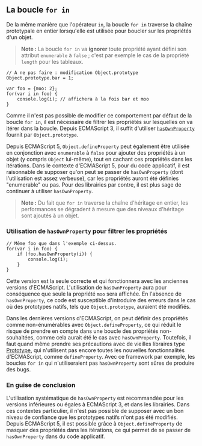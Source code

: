 ## La boucle `for in`

De la même manière que l'opérateur `in`, la boucle `for in` traverse
la chaîne prototypale en entier lorsqu'elle est utilisée pour boucler
sur les propriétés d'un objet.

> **Note :** La boucle `for in` va **ignorer** toute propriété ayant
> défini son attribut `enumerable` à `false` ; c'est par exemple le cas
de la propriété `length` pour les tableaux.

    // À ne pas faire : modification Object.prototype
    Object.prototype.bar = 1;

    var foo = {moo: 2};
    for(var i in foo) {
        console.log(i); // affichera à la fois bar et moo
    }

Comme il n'est pas possible de modifier ce comportement par défaut de la
boucle `for in`, il est nécessaire de filtrer les propriétés sur lesquelles
on va itérer dans la boucle. Depuis ECMAScript 3, il suffit d'utiliser
[`hasOwnProperty`](#object.hasownproperty) fournit par `Object.prototype`.

Depuis ECMAScript 5, `Object.defineProperty` peut également être utilisée en
conjonction avec `enumerable` à `false` pour ajouter des propriétés à un
objet (y compris `Object` lui-même), tout en cachant ces propriétés dans les
itérations. Dans le contexte d'ECMAScript 5, pour du code applicatif, il est
raisonnable de supposer qu'on peut se passer de `hasOwnProperty` (dont
l'utilisation est assez verbeuse), car les propriétés auront été définies
"enumerable" ou pas. Pour des librairies par contre, il est plus sage de
continuer à utiliser `hasOwnProperty`.

> **Note :** Du fait que `for in` traverse la chaîne d'héritage en entier,
> les performances se dégradent à mesure que des niveaux d'héritage sont
> ajoutés à un objet.

### Utilisation de `hasOwnProperty` pour filtrer les propriétés

    // Même foo que dans l'exemple ci-dessus.
    for(var i in foo) {
        if (foo.hasOwnProperty(i)) {
            console.log(i);
        }
    }

Cette version est la seule correcte et qui fonctionnera avec les anciennes
versions d'ECMAScript. L'utilisation de `hasOwnProperty` aura pour conséquence
que seule la propriété `moo` sera affichée. En l'absence de `hasOwnProperty`,
ce code est susceptible d'introduire des erreurs dans le cas où des prototypes
natifs, tels que `Object.prototype`, auraient été modifiés.

Dans les dernières versions d'ECMAScript, on peut définir des propriétés comme
non-énumérables avec `Object.defineProperty`, ce qui réduit le risque de prendre
en compte dans une boucle des propriétés non-souhaitées, comme cela aurait été
le cas avec `hasOwnProperty`. Toutefois, il faut quand même prendre ses
précautions avec de vieilles libraires type [Prototype][1], qui n'utilisent pas
encore toutes les nouvelles fonctionnalités d'ECMAScript, comme `defineProperty`.
Avec ce framework par exemple, les boucles `for in` qui n'utiliseraient pas
`hasOwnProperty` sont sûres de produire des bugs.

### En guise de conclusion

L'utilisation systématique de `hasOwnProperty` est recommandée pour les versions
inférieures ou égales à ECMAScript 3, et dans les librairies. Dans ces contextes
particulier, il n'est pas possible de supposer avec un bon niveau de confiance
que les prototypes natifs n'ont pas été modifiés. Depuis ECMAScript 5, il est
possible grâce à `Object.defineProperty` de masquer des propriétés dans les
itérations, ce qui permet de se passer de `hasOwnProperty` dans du code applicatif.

[1]: http://www.prototypejs.org/

